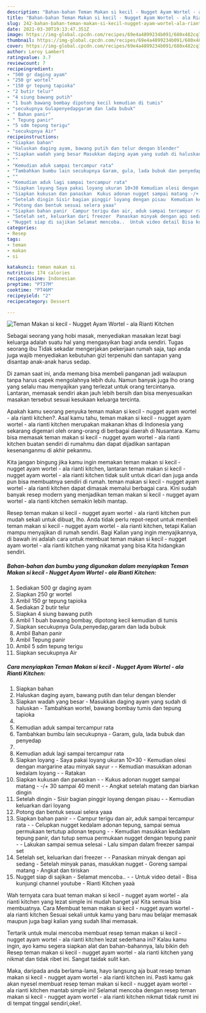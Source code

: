 ```yaml
---
description: "Bahan-bahan Teman Makan si kecil - Nugget Ayam Wortel - ala Rianti Kitchen yang enak Untuk Jualan"
title: "Bahan-bahan Teman Makan si kecil - Nugget Ayam Wortel - ala Rianti Kitchen yang enak Untuk Jualan"
slug: 242-bahan-bahan-teman-makan-si-kecil-nugget-ayam-wortel-ala-rianti-kitchen-yang-enak-untuk-jualan
date: 2021-03-30T19:13:47.351Z
image: https://img-global.cpcdn.com/recipes/69e4a4899234b091/680x482cq70/teman-makan-si-kecil-nugget-ayam-wortel-ala-rianti-kitchen-foto-resep-utama.jpg
thumbnail: https://img-global.cpcdn.com/recipes/69e4a4899234b091/680x482cq70/teman-makan-si-kecil-nugget-ayam-wortel-ala-rianti-kitchen-foto-resep-utama.jpg
cover: https://img-global.cpcdn.com/recipes/69e4a4899234b091/680x482cq70/teman-makan-si-kecil-nugget-ayam-wortel-ala-rianti-kitchen-foto-resep-utama.jpg
author: Leroy Lambert
ratingvalue: 3.7
reviewcount: 7
recipeingredient:
- "500 gr daging ayam"
- "250 gr wortel"
- "150 gr tepung tapioka"
- "2 butir telur"
- "4 siung bawang putih"
- "1 buah bawang bombay dipotong kecil kemudian di tumis"
- "secukupnya Gulapenyedapgaram dan lada bubuk"
- " Bahan panir"
- " Tepung panir"
- "5 sdm tepung terigu"
- "secukupnya Air"
recipeinstructions:
- "Siapkan bahan"
- "Haluskan daging ayam, bawang putih dan telur dengan blender"
- "Siapkan wadah yang besar Masukkan daging ayam yang sudah di haluskan Tambahkan wortel, bawang bombay tumis dan tepung tapioka"
- ""
- "Kemudian aduk sampai tercampur rata"
- "Tambahkan bumbu lain secukupnya Garam, gula, lada bubuk dan penyedap"
- ""
- "Kemudian aduk lagi sampai tercampur rata"
- "Siapkan loyang Saya pakai loyang ukuran 10×30 Kemudian olesi dengan margarine atau minyak sayur  Kemudian masukkan adonan kedalam loyang   Ratakan"
- "Siapkan kukusan dan panaskan  Kukus adonan nugget sampai matang -/+ 30 sampai 40 menit  Angkat setelah matang dan biarkan dingin"
- "Setelah dingin Sisir bagian pinggir loyang dengan pisau  Kemudian keluarkan dari loyang"
- "Potong dan bentuk sesuai selera yaaa"
- "Siapkan bahan panir  Campur terigu dan air, aduk sampai tercampur rata  Celupkan nugget kedalam adonan tepung, sampai semua permukaan tertutup adonan tepung  Kemudian masukkan kedalam tepung panir, dan tutup semua permukaan nugget dengan tepung panir  Lakukan sampai semua selesai Lalu simpan dalam freezer sampai set"
- "Setelah set, keluarkan dari freezer  Panaskan minyak dengan api sedang Setelah minyak panas, masukkan nugget Goreng sampai matang Angkat dan tiriskan"
- "Nugget siap di sajikan Selamat mencoba..  Untuk video detail Bisa kunjungi channel youtube  Rianti Kitchen yaaà"
categories:
- Resep
tags:
- teman
- makan
- si

katakunci: teman makan si 
nutrition: 174 calories
recipecuisine: Indonesian
preptime: "PT37M"
cooktime: "PT46M"
recipeyield: "2"
recipecategory: Dessert

---
```



![Teman Makan si kecil - Nugget Ayam Wortel - ala Rianti Kitchen](https://img-global.cpcdn.com/recipes/69e4a4899234b091/680x482cq70/teman-makan-si-kecil-nugget-ayam-wortel-ala-rianti-kitchen-foto-resep-utama.jpg)

Sebagai seorang yang hobi masak, menyediakan masakan lezat bagi keluarga adalah suatu hal yang mengasyikan bagi anda sendiri. Tugas seorang ibu Tidak sekadar mengerjakan pekerjaan rumah saja, tapi anda juga wajib menyediakan kebutuhan gizi terpenuhi dan santapan yang disantap anak-anak harus sedap.

Di zaman  saat ini, anda memang bisa membeli panganan jadi walaupun tanpa harus capek mengolahnya lebih dulu. Namun banyak juga lho orang yang selalu mau menyajikan yang terlezat untuk orang tercintanya. Lantaran, memasak sendiri akan jauh lebih bersih dan bisa menyesuaikan masakan tersebut sesuai kesukaan keluarga tercinta. 



Apakah kamu seorang penyuka teman makan si kecil - nugget ayam wortel - ala rianti kitchen?. Asal kamu tahu, teman makan si kecil - nugget ayam wortel - ala rianti kitchen merupakan makanan khas di Indonesia yang sekarang digemari oleh orang-orang di berbagai daerah di Nusantara. Kamu bisa memasak teman makan si kecil - nugget ayam wortel - ala rianti kitchen buatan sendiri di rumahmu dan dapat dijadikan santapan kesenanganmu di akhir pekanmu.

Kita jangan bingung jika kamu ingin memakan teman makan si kecil - nugget ayam wortel - ala rianti kitchen, lantaran teman makan si kecil - nugget ayam wortel - ala rianti kitchen tidak sulit untuk dicari dan juga anda pun bisa membuatnya sendiri di rumah. teman makan si kecil - nugget ayam wortel - ala rianti kitchen dapat dimasak memalui berbagai cara. Kini sudah banyak resep modern yang menjadikan teman makan si kecil - nugget ayam wortel - ala rianti kitchen semakin lebih mantap.

Resep teman makan si kecil - nugget ayam wortel - ala rianti kitchen pun mudah sekali untuk dibuat, lho. Anda tidak perlu repot-repot untuk membeli teman makan si kecil - nugget ayam wortel - ala rianti kitchen, tetapi Kalian mampu menyajikan di rumah sendiri. Bagi Kalian yang ingin menyajikannya, di bawah ini adalah cara untuk membuat teman makan si kecil - nugget ayam wortel - ala rianti kitchen yang nikamat yang bisa Kita hidangkan sendiri.

<!--inarticleads1-->

##### Bahan-bahan dan bumbu yang digunakan dalam menyiapkan Teman Makan si kecil - Nugget Ayam Wortel - ala Rianti Kitchen:

1. Sediakan 500 gr daging ayam
1. Siapkan 250 gr wortel
1. Ambil 150 gr tepung tapioka
1. Sediakan 2 butir telur
1. Siapkan 4 siung bawang putih
1. Ambil 1 buah bawang bombay, dipotong kecil kemudian di tumis
1. Siapkan secukupnya Gula,penyedap,garam dan lada bubuk
1. Ambil  Bahan panir
1. Ambil  Tepung panir
1. Ambil 5 sdm tepung terigu
1. Siapkan secukupnya Air




<!--inarticleads2-->

##### Cara menyiapkan Teman Makan si kecil - Nugget Ayam Wortel - ala Rianti Kitchen:

1. Siapkan bahan
1. Haluskan daging ayam, bawang putih dan telur dengan blender
1. Siapkan wadah yang besar - Masukkan daging ayam yang sudah di haluskan - Tambahkan wortel, bawang bombay tumis dan tepung tapioka
1. 
1. Kemudian aduk sampai tercampur rata
1. Tambahkan bumbu lain secukupnya - Garam, gula, lada bubuk dan penyedap
1. 
1. Kemudian aduk lagi sampai tercampur rata
1. Siapkan loyang - Saya pakai loyang ukuran 10×30 - Kemudian olesi dengan margarine atau minyak sayur -  - Kemudian masukkan adonan kedalam loyang  -  - Ratakan
1. Siapkan kukusan dan panaskan -  - Kukus adonan nugget sampai matang - -/+ 30 sampai 40 menit -  - Angkat setelah matang dan biarkan dingin
1. Setelah dingin - Sisir bagian pinggir loyang dengan pisau -  - Kemudian keluarkan dari loyang
1. Potong dan bentuk sesuai selera yaaa
1. Siapkan bahan panir -  - Campur terigu dan air, aduk sampai tercampur rata -  - Celupkan nugget kedalam adonan tepung, sampai semua permukaan tertutup adonan tepung -  - Kemudian masukkan kedalam tepung panir, dan tutup semua permukaan nugget dengan tepung panir -  - Lakukan sampai semua selesai - Lalu simpan dalam freezer sampai set
1. Setelah set, keluarkan dari freezer -  - Panaskan minyak dengan api sedang - Setelah minyak panas, masukkan nugget - Goreng sampai matang - Angkat dan tiriskan
1. Nugget siap di sajikan - Selamat mencoba.. -  - Untuk video detail - Bisa kunjungi channel youtube  - Rianti Kitchen yaaà




Wah ternyata cara buat teman makan si kecil - nugget ayam wortel - ala rianti kitchen yang lezat simple ini mudah banget ya! Kita semua bisa membuatnya. Cara Membuat teman makan si kecil - nugget ayam wortel - ala rianti kitchen Sesuai sekali untuk kamu yang baru mau belajar memasak maupun juga bagi kalian yang sudah lihai memasak.

Tertarik untuk mulai mencoba membuat resep teman makan si kecil - nugget ayam wortel - ala rianti kitchen lezat sederhana ini? Kalau kamu ingin, ayo kamu segera siapkan alat dan bahan-bahannya, lalu bikin deh Resep teman makan si kecil - nugget ayam wortel - ala rianti kitchen yang nikmat dan tidak ribet ini. Sangat taidak sulit kan. 

Maka, daripada anda berlama-lama, hayo langsung aja buat resep teman makan si kecil - nugget ayam wortel - ala rianti kitchen ini. Pasti kamu gak akan nyesel membuat resep teman makan si kecil - nugget ayam wortel - ala rianti kitchen mantab simple ini! Selamat mencoba dengan resep teman makan si kecil - nugget ayam wortel - ala rianti kitchen nikmat tidak rumit ini di tempat tinggal sendiri,oke!.

